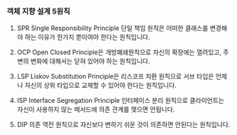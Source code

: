 ### 객체 지향 설계 5원칙

1. SPR
  Single Responsibility Principle 단일 책임 원칙은 어떠한 클래스를 변경해야 하는 이유가 한가지 뿐이여야 한다는 원칙입니다. 

2. OCP
 Open Closed Principle은 개방폐쇄원칙으로 자신의 확장에는 열려있고, 주변의 변화에 대해서는 닫혀 있어야 하는 원칙입니다. 

3. LSP
 Liskov Substitution Principle은 리스코프 치환 원칙으로 서브 타입은 언제나 자신의 상위 타입으로 교체할 수 있어야 한다는 원칙입니다. 

4. ISP
 Interface Segregation Principle 인터페이스 분리 원칙으로 클라이언트는 자신이 사용하지 않는 메서드에 의존 관계를 맺으면 안됩니다. 

5. DIP
  의존 역전 원칙으로 자신보다 변하기 쉬운 것이 의존하면 안된다는 원칙입니다.